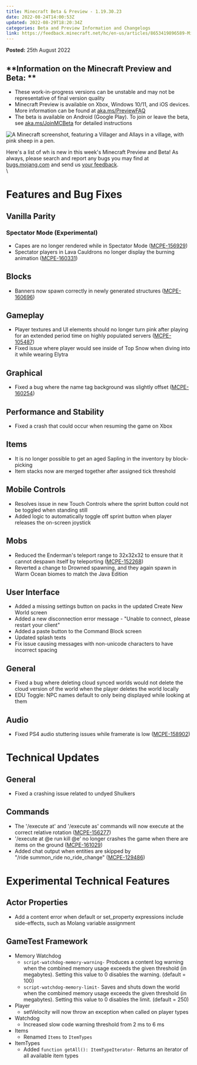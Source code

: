 ```yaml
---
title: Minecraft Beta & Preview - 1.19.30.23
date: 2022-08-24T14:00:53Z
updated: 2022-08-29T18:20:34Z
categories: Beta and Preview Information and Changelogs
link: https://feedback.minecraft.net/hc/en-us/articles/8653419896589-Minecraft-Beta-Preview-1-19-30-23
---
```


**Posted:** 25th August 2022

## **Information on the Minecraft Preview and Beta: **

-   These work-in-progress versions can be unstable and may not be representative of final version quality
-   Minecraft Preview is available on Xbox, Windows 10/11, and iOS devices. More information can be found at [aka.ms/PreviewFAQ](http://aka.ms/PreviewFAQ)
-   The beta is available on Android (Google Play). To join or leave the beta, see [aka.ms/JoinMCBeta](https://aka.ms/JoinMCBeta) for detailed instructions 

![A Minecraft screenshot, featuring a Villager and Allays in a village, with pink sheep in a pen.](https://feedback.minecraft.net/hc/article_attachments/8653339179533/beta19U3_4_16x9.jpg)

Here\'s a list of wh is new in this week\'s Minecraft Preview and Beta! As always, please search and report any bugs you may find at [bugs.mojang.com](https://bugs.mojang.com/) and send us [your feedback](https://aka.ms/MinecraftBetaFeedback).\
\

# **Features and Bug Fixes**

## **Vanilla Parity**

### **Spectator Mode (Experimental)**

-   Capes are no longer rendered while in Spectator Mode ([MCPE-156929](https://bugs.mojang.com/browse/MCPE-156929))
-   Spectator players in Lava Cauldrons no longer display the burning animation ([MCPE-160331](https://bugs.mojang.com/browse/MCPE-160331))

## **Blocks**

-   Banners now spawn correctly in newly generated structures ([MCPE-160696](https://bugs.mojang.com/browse/MCPE-160696))

## **Gameplay**

-   Player textures and UI elements should no longer turn pink after playing for an extended period time on highly populated servers ([MCPE-105487](https://bugs.mojang.com/browse/MCPE-105487))
-   Fixed issue where player would see inside of Top Snow when diving into it while wearing Elytra

## **Graphical**

-   Fixed a bug where the name tag background was slightly offset ([MCPE-160254](https://bugs.mojang.com/browse/MCPE-160254))

## **Performance and Stability**

-   Fixed a crash that could occur when resuming the game on Xbox

## **Items**

-   It is no longer possible to get an aged Sapling in the inventory by block-picking
-   Item stacks now are merged together after assigned tick threshold

## **Mobile Controls**

-   Resolves issue in new Touch Controls where the sprint button could not be toggled when standing still
-   Added logic to automatically toggle off sprint button when player releases the on-screen joystick

## **Mobs**

-   Reduced the Enderman\'s teleport range to 32x32x32 to ensure that it cannot despawn itself by teleporting ([MCPE-152268](https://bugs.mojang.com/browse/MCPE-152268))
-   Reverted a change to Drowned spawning, and they again spawn in Warm Ocean biomes to match the Java Edition

## **User Interface**

-   Added a missing settings button on packs in the updated Create New World screen
-   Added a new disconnection error message - \"Unable to connect, please restart your client\"
-   Added a paste button to the Command Block screen
-   Updated splash texts
-   Fix issue causing messages with non-unicode characters to have incorrect spacing

## **General**

-   Fixed a bug where deleting cloud synced worlds would not delete the cloud version of the world when the player deletes the world locally
-   EDU Toggle: NPC names default to only being displayed while looking at them

## **Audio**

-   Fixed PS4 audio stuttering issues while framerate is low ([MCPE-158902](https://bugs.mojang.com/browse/MCPE-158902))

# **Technical Updates**

## **General**

-   Fixed a crashing issue related to undyed Shulkers

## **Commands**

-   The \'/execute at\' and \'/execute as\' commands will now execute at the correct relative rotation ([MCPE-156277](https://bugs.mojang.com/browse/MCPE-156277))
-   \'/execute at \@e run kill \@e\' no longer crashes the game when there are items on the ground ([MCPE-161029](https://bugs.mojang.com/browse/MCPE-161029))
-   Added chat output when entities are skipped by \"/ride summon_ride no_ride_change\" ([MCPE-129486](https://bugs.mojang.com/browse/MCPE-129486))

# **Experimental Technical Features**

## **Actor Properties**

-   Add a content error when default or set_property expressions include side-effects, such as Molang variable assignment

## **GameTest Framework**

-   Memory Watchdog
    -   `script-watchdog-memory-warning-` Produces a content log warning when the combined memory usage exceeds the given threshold (in megabytes). Setting this value to 0 disables the warning. (default = 100)
    -   `script-watchdog-memory-limit-` Saves and shuts down the world when the combined memory usage exceeds the given threshold (in megabytes). Setting this value to 0 disables the limit. (default = 250)
-   Player
    -   setVelocity will now throw an exception when called on player types
-   Watchdog
    -   Increased slow code warning threshold from 2 ms to 6 ms
-   Items
    -   Renamed `Items` to `ItemTypes`
-   ItemTypes
    -   Added `function getAll(): ItemTypeIterator-` Returns an iterator of all available item types
